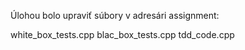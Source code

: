 Úlohou bolo upraviť súbory v adresári assignment:

white_box_tests.cpp
blac_box_tests.cpp
tdd_code.cpp
